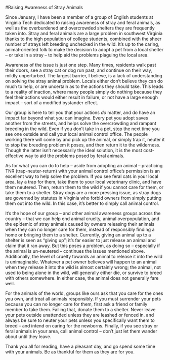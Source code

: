 #Raising Awareness of Stray Animals

Since January, I have been a member of a group of English students at Virginia Tech dedicated to raising awareness of stray and feral animals, as well as the overburdened and overcrowded shelters they are frequently taken into.  Stray and feral animals are a large problem in southwest Virginia thanks to the high population of college students, combined with the sheer number of strays left breeding unchecked in the wild.  It’s up to the caring, animal-oriented folk to make the decision to adopt a pet from a local shelter – or take in a stray – to help aid the problems plaguing the local area.  

Awareness of the issue is just one step.  Many times, residents walk past their doors, see a stray cat or dog run past, and continue on their way, mildly unperturbed.  The largest barrier, I believe, is a lack of understanding on solving the stray animal problem.  Locals either don’t believe they can do much to help, or are uncertain as to the actions they should take.  This leads to a reality of inaction, where many people simply do nothing because they feel their actions would either result in failure, or not have a large enough impact – sort of a modified bystander effect.  

Our group is here to tell you that your actions *do* matter, and do have an impact far beyond what you can imagine.  Every pet you adopt saves another from the streets, and helps solve the overcrowding and rampant breeding in the wild.  Even if you don’t take in a pet, stop the next time you see one outside and call your local animal control office.  The people working there will come by and pick up the animal, or simply trap it, neuter it to stop the breeding problem it poses, and then return it to the wilderness.  Though the latter isn’t necessarily the ideal solution, it is the most cost-effective way to aid the problems posed by feral animals.

As for what you can do to help – aside from adopting an animal – practicing TNR (trap-neuter-return) with your animal control office’s permission is an excellent way to help solve the problem.  If you see feral cats in your local area, lay a trap for them, take them to your local veterinary clinic, and have them neutered.  Then, return them to the wild if you cannot care for them, or take them to a shelter.  Stray dogs are a more pressing issue, as stray dogs are governed by statutes in Virginia who forbid owners from simply putting them out into the wild.  In this case, it’s better to simply call animal control.  

It’s the hope of our group – and other animal awareness groups across the country – that we can help end animal cruelty, animal overpopulation, and the epidemic of stray animals caused by owners releasing their animals when they can no longer care for them, instead of responsibly finding a home or bringing them to a shelter.  Currently, giving an animal up to a shelter is seen as “giving up”; it’s far easier to just release an animal and claim that it ran away.  But this poses a problem, as doing so – especially if the animal is un-neutered – continues the issues mentioned above.  Additionally, the level of cruelty towards an animal to release it into the wild is unimaginable.  Whatever a pet owner believes will happen to an animal when they release it into the wild is almost certainly wrong; the animal, not used to being alone in the wild, will generally either die, or survive to breed with others somewhere.  In either case, the animal does not generally fare well.

For the animals of the world, groups like ours ask that you care for the ones you own, and treat all animals responsibly.  If you must surrender your pets because you can no longer care for them, first ask a friend or family member to take them.  Failing that, donate them to a shelter.  Never leave your pets outside unattended unless they are leashed or fenced in, and always be sure to neuter your pets unless you specifically want them to breed – and intend on caring for the newborns.  Finally, if you see stray or feral animals in your area, call animal control – don’t just let them wander about until they leave.

Thank you all for reading, have a pleasant day, and go spend some time with your animals.  Be as thankful for them as they are for you.
